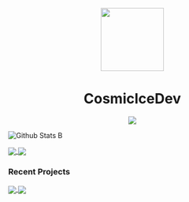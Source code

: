 <p align="center">
    <img width="128" height="128" src="https://raw.githubusercontent.com/CosmicIceDev/CosmicIceDev/master/cosmicice-snoovatar.png">
</p>
<h1 align="center">CosmicIceDev</h1>

<center><img src="https://raw.githubusercontent.com/CosmicIceDev/CosmicIceDev/master/readmejscode.png"></center>

![Github Stats B](https://github-readme-stats.vercel.app/api/top-langs/?username=CosmicIceDev&layout=compact&theme=tokyonight)

<a href="https://github.com/CosmicIceDev/CosmicIceDev">
  <img align="center" src="https://github-readme-stats.vercel.app/api?username=CosmicIceDev&count_private=true&show_icons=true&include_all_commits=true&theme=tokyonight" />
</a>
<a href="https://github.com/CosmicIceDev/CosmicIceDev">
  <img align="center" src="https://github-readme-stats.vercel.app/api/top-langs/?username=CosmicIceDev&layout=compact&theme=tokyonight" />
</a>

### Recent Projects

<a href="https://github.com/512mb-xyz/512mb-Discord-Bot">
  <img align="center" src="https://github-readme-stats.vercel.app/api/pin/?username=512mb-xyz&repo=512mb-Discord-Bot" />
</a>
<a href="https://github.com/CosmicIceDev/remnote">
  <img align="center" src="https://github-readme-stats.vercel.app/api/pin/?username=CosmicIceDev&repo=remnote" />
</a>
